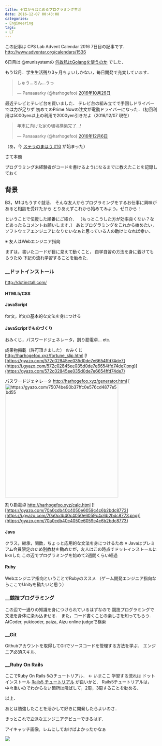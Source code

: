 ```yaml
---
title: ゼロからはじめるプログラミング生活
date: 2016-12-07 00:43:08
categories:
- Engineering
tags:
- LT
---
```


この記事は CPS Lab Advent Calendar 2016 7日目の記事です．
http://www.adventar.org/calendars/1536

6日目は @munisystemの [何故私はGolangを使うのか](http://munisystem.hatenablog.com/entry/2016/12/06/022654) でした．

<!--more-->

もう12月．学生生活残り3ヶ月ちょいしかない，毎日開発で充実しています．

> しゅう…ろん…うっ
>
> — Panaaaarky (@harhogefoo) [2016年10月26日](https://twitter.com/harhogefoo/status/791211876201869312)

最近テレビとテレビ台を買いました．
テレビ台の組み立てで手回しドライバーでは力が足りず
初めてのPrime Nowの注文が電動ドライバーになった．（初回利用は5000yen以上の利用で2000yen引きだよ（2016/12/07 現在）

> 年末に向けた家の環境構築完了…!
>
> — Panaaaarky (@harhogefoo) [2016年12月6日](https://twitter.com/harhogefoo/status/806147907451633664)

（あ，今 [ステラのまほう #10](http://magicofstella.com/) が始まった）

さて本題

プログラミング未経験者がコードを書けるようになるまでに教えたことを記録しておく

背景
--

B3，M1はもうすぐ就活．
そんな友人からプログラミングをするお仕事に興味があると相談を受けたから
とりあえずこれから始めてみよう，ゼロから！

ということで伝授した順番にご紹介．
（もっとこうした方が効率良くない？などあったらコメントお願いします．）
あとプログラミングをこれから始めたい，ソフトウェアエンジニアになりたいなぁと思っている人の助けになれば幸い．

※ 友人はWebエンジニア指向

まずは，書いたコードが目に見えて動くこと，
自学自習の方法を身に着けてもらうため
下記の流れ学習することを勧めた．

### __<span>ドットインストール</span>

http://dotinstall.com/

#### HTML5/CSS

#### JavaScript

for文，if文の基本的な文法を身につける

#### JavaScriptでものづくり

おみくじ，パスワードジェネレータ，割り勘電卓… etc.

成果物掲載（許可頂きました）
おみくじ
http://harhogefoo.xyz/fortune_slip.html
[![https://gyazo.com/572c02845ee035d0de7e6654ffd74de7](https://i.gyazo.com/572c02845ee035d0de7e6654ffd74de7.png)](https://gyazo.com/572c02845ee035d0de7e6654ffd74de7)

パスワードジェネレータ
http://harhogefoo.xyz/generator.html
[<img src="https://i ](https://gyazo.com/75074be90b37ffc0e576cd4877e5bd55)[viagra 100mg prix pharmacie](http://biturlz.com/b9508iS).gyazo.com/75074be90b37ffc0e576cd4877e5bd55.png" alt="https://gyazo.com/75074be90b37ffc0e576cd4877e5bd55" width="374"/>

割り勘電卓
http://harhogefoo.xyz/calc.html
[![https://gyazo.com/70a0cdb40c4050e6059c4c6b2bdc8773](https://i.gyazo.com/70a0cdb40c4050e6059c4c6b2bdc8773.png)](https://gyazo.com/70a0cdb40c4050e6059c4c6b2bdc8773)

#### Java

クラス，継承，関数，ちょっと応用的な文法を身につけるため
※ Javaはプレミアム会員限定のため別教材を勧めたが，友人はこの時点でドットインストールにkknした
この辺でプログラミングを始めて2週間くらい経過

#### Ruby

Webエンジニア指向ということでRubyのススメ
（ゲーム開発エンジニア指向ならここでUnityを勧たいと思う）

### __<span>競技プログラミング</span>

この辺で一通りの知識を身につけられているはずなので
競技プログラミングで文法を身体に染み込ませる．
また，コード書くことの楽しさを知ってもらう．
AtCoder, yukicoder, paiza, Aizu online judgeで検索

### __<span>Git</span>

Githubアカウントを取得してGitでソースコードを管理する方法を学ぶ．
エンジニア必須スキル．

### __<span>Ruby On Rails</span>

ここでRuby On Rails 5のチュートリアル． <- いまここ
学習する流れは
ドットインストール
[Rails5 チュートリアル](http://railstutorial.jp/)
が良いかと．
Rails5チュートリアルは，中々重いのでわからない箇所は飛ばして，2周，3周することを勧める．

以上．

あとは勉強したことを活かして好きに開発したらよいのさ．

きっとこれで立派なエンジニアデビューできるはず．

アイキャッチ画像，レムにしておけばよかったかなぁ

[![](http://harhogefoo.xyz/wp-content/uploads/2016/12/0622eb441693b247a34b05732a812ac5-300x198.png)](http://harhogefoo.xyz/wp-content/uploads/2016/12/0622eb441693b247a34b05732a812ac5.png)
